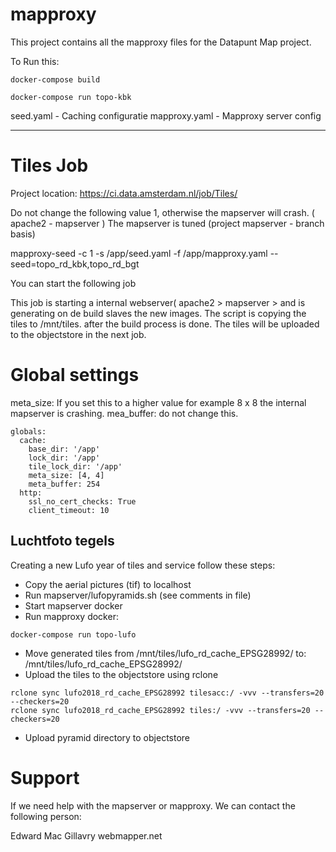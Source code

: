# mapproxy

This project contains all the mapproxy files for the Datapunt Map project.

To Run this:

    docker-compose build
    
    docker-compose run topo-kbk

seed.yaml - Caching configuratie
mapproxy.yaml - Mapproxy server config

---------------------


# Tiles Job

Project location: https://ci.data.amsterdam.nl/job/Tiles/

Do not change the following value 1, otherwise the mapserver will crash. ( apache2 - mapserver ) 
The mapserver is tuned (project mapserver - branch basis) 

mapproxy-seed -c 1 -s /app/seed.yaml -f /app/mapproxy.yaml --seed=topo_rd_kbk,topo_rd_bgt

You can start the following job 

This job is starting a internal webserver( apache2 > mapserver > and is generating on de build slaves the new images. The script is copying the tiles to /mnt/tiles. after the build process is done. The tiles will be uploaded to the objectstore in the next job. 

# Global settings

meta_size: If you set this to a higher value for example 8 x 8 the internal mapserver is crashing. 
mea_buffer: do not change this. 

```
globals:
  cache:
    base_dir: '/app'
    lock_dir: '/app'
    tile_lock_dir: '/app'
    meta_size: [4, 4]
    meta_buffer: 254
  http:
    ssl_no_cert_checks: True
    client_timeout: 10
```

Luchtfoto tegels
----------------

Creating a new Lufo year of tiles and service follow these steps:

- Copy the aerial pictures (tif) to localhost
- Run mapserver/lufopyramids.sh (see comments in file)
- Start mapserver docker
- Run mapproxy docker: 
```
docker-compose run topo-lufo
```
- Move generated tiles from /mnt/tiles/lufo_rd_cache_EPSG28992/ to: /mnt/tiles/lufo<YEAR>_rd_cache_EPSG28992/
- Upload the tiles to the objectstore using rclone
```
rclone sync lufo2018_rd_cache_EPSG28992 tilesacc:/ -vvv --transfers=20 --checkers=20
rclone sync lufo2018_rd_cache_EPSG28992 tiles:/ -vvv --transfers=20 --checkers=20
```
- Upload pyramid directory to objectstore
    
 # Support
 
 If we need help with the mapserver or mapproxy. We can contact the following person:
 
Edward Mac Gillavry
webmapper.net

